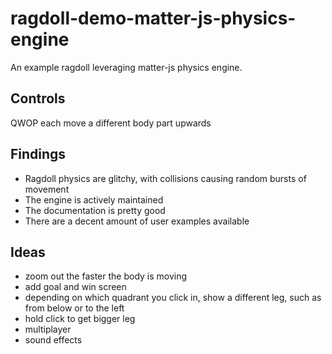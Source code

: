# ragdoll-demo-matter-js-physics-engine

An example ragdoll leveraging matter-js physics engine.

## Controls

QWOP each move a different body part upwards

## Findings

- Ragdoll physics are glitchy, with collisions causing random bursts of movement
- The engine is actively maintained
- The documentation is pretty good
- There are a decent amount of user examples available

## Ideas

- zoom out the faster the body is moving
- add goal and win screen
- depending on which quadrant you click in, show a different leg, such as from below or to the left
- hold click to get bigger leg
- multiplayer
- sound effects
